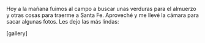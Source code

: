 <html><body><p>Hoy a la mañana fuimos al campo a buscar unas verduras para el almuerzo y otras cosas para traerme a Santa Fe. Aproveché y me llevé la cámara para sacar algunas fotos. Les dejo las más lindas:



[gallery]</p></body></html>
